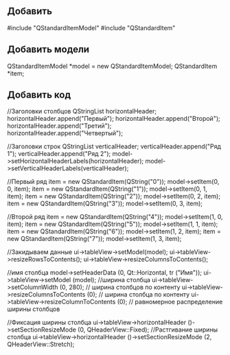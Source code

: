 ## Добавить 
#include "QStandardItemModel"
#include "QStandardItem"

## Добавить модели
QStandardItemModel *model = new QStandardItemModel;
QStandardItem *item;

## Добавить код
//Заголовки столбцов
QStringList horizontalHeader;
horizontalHeader.append("Первый");
horizontalHeader.append("Второй");
horizontalHeader.append("Третий");
horizontalHeader.append("Четвертый");

//Заголовки строк
QStringList verticalHeader;
verticalHeader.append("Ряд 1");
verticalHeader.append("Ряд 2");
model->setHorizontalHeaderLabels(horizontalHeader);
model->setVerticalHeaderLabels(verticalHeader);

//Первый ряд
item = new QStandardItem(QString("0"));
model->setItem(0, 0, item);
item = new QStandardItem(QString("1"));
model->setItem(0, 1, item);
item = new QStandardItem(QString("2"));
model->setItem(0, 2, item);
item = new QStandardItem(QString("3"));
model->setItem(0, 3, item);

//Второй ряд
item = new QStandardItem(QString("4"));
model->setItem(1, 0, item);
item = new QStandardItem(QString("5"));
model->setItem(1, 1, item);
item = new QStandardItem(QString("6"));
model->setItem(1, 2, item);
item = new QStandardItem(QString("7"));
model->setItem(1, 3, item);

//Закидываем данные
ui->tableView->setModel(model);
ui->tableView->resizeRowsToContents();
ui->tableView->resizeColumnsToContents();

//имя столбца
model->setHeaderData (0, Qt::Horizontal, tr ("Имя"));
ui->tableView->setModel (model);
//ширина столбца
ui->tableView->setColumnWidth (0, 280);
// ширина столбцов по контенту
ui->tableView->resizeColumnsToContents (0);
// ширина столбца по контенту
ui->tableView->resizeColumnToContents (0);
// равномерное распределение ширины столбцов

//Фиксация ширины столбца
ui->tableView->horizontalHeader ()->setSectionResizeMode (0, QHeaderView::Fixed);
//Растгивание ширины столбца
ui->tableView->horizontalHeader ()->setSectionResizeMode (2, QHeaderView::Stretch);
